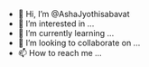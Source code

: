- 👋 Hi, I’m @AshaJyothisabavat
- 👀 I’m interested in ...
- 🌱 I’m currently learning ...
- 💞️ I’m looking to collaborate on ...
- 📫 How to reach me ...

<!---
AshaJyothisabavat/AshaJyothisabavat is a ✨ special ✨ repository because its `README.md` (this file) appears on your GitHub profile.
You can click the Preview link to take a look at your changes.
--->
